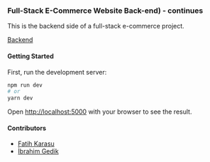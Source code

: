 ### Full-Stack E-Commerce Website Back-end) - continues
This is the backend side of a full-stack e-commerce project.

<a href="https://github.com/FatihKarasu/e-commerce-api">Backend</a>

#### Getting Started

First, run the development server:


```bash
npm run dev
# or
yarn dev
```


Open [http://localhost:5000](http://localhost:5000) with your browser to see the result.

#### Contributors
<ul>
  <li>
    <a href="https://github.com/FatihKarasu">Fatih Karasu</a>
  </li>
  <li>
    <a href="https://github.com/ibrahimgediktr">İbrahim Gedik</a>
  </li>
</ul>
